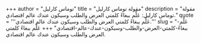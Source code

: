 +++
author = "توماس كارليل"
title = "مقولة توماس كارليل"
description = "مقولة توماس كارليل: عَلِّم ببغاءً كلمتي العرض والطلب وسيكون عندك عالم اقتصادي."
quote = '''عَلِّم ببغاءً كلمتي العرض والطلب وسيكون عندك عالم اقتصادي.'''
slug = "عَلِّم-ببغاءً-كلمتي-العرض-والطلب-وسيكون-عندك-عالم-اقتصادي"
+++
عَلِّم ببغاءً كلمتي العرض والطلب وسيكون عندك عالم اقتصادي.

